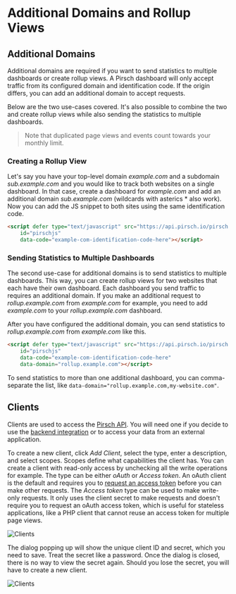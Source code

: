 # Additional Domains and Rollup Views

## Additional Domains

Additional domains are required if you want to send statistics to multiple dashboards or create rollup views. A Pirsch dashboard will only accept traffic from its configured domain and identification code. If the origin differs, you can add an additional domain to accept requests.

Below are the two use-cases covered. It's also possible to combine the two and create rollup views while also sending the statistics to multiple dashboards.

> Note that duplicated page views and events count towards your monthly limit.

### Creating a Rollup View

Let's say you have your top-level domain *example.com* and a subdomain *sub.example.com* and you would like to track both websites on a single dashboard. In that case, create a dashboard for *example.com* and add an additional domain *sub.example.com* (wildcards with asterics * also work). Now you can add the JS snippet to both sites using the same identification code.

```html
<script defer type="text/javascript" src="https://api.pirsch.io/pirsch.js" 
    id="pirschjs" 
    data-code="example-com-identification-code-here"></script>
```

### Sending Statistics to Multiple Dashboards

The second use-case for additional domains is to send statistics to multiple dashboards. This way, you can create rollup views for two websites that each have their own dashboard. Each dashboard you send traffic to requires an additional domain. If you make an additional request to *rollup.example.com* from *example.com* for example, you need to add *example.com* to your *rollup.example.com* dashboard.

After you have configured the additional domain, you can send statistics to *rollup.example.com* from *example.com* like this.

```html
<script defer type="text/javascript" src="https://api.pirsch.io/pirsch.js" 
    id="pirschjs" 
    data-code="example-com-identification-code-here"
    data-domain="rollup.example.com"></script>
```

To send statistics to more than one additional dashboard, you can comma-separate the list, like `data-domain="rollup.example.com,my-website.com"`.

## Clients

Clients are used to access the [Pirsch API](/api-sdks/api). You will need one if you decide to use the [backend integration](/get-started/backend-integration) or to access your data from an external application.

To create a new client, click *Add Client*, select the type, enter a description, and select scopes. Scopes define what capabilities the client has. You can create a client with read-only access by unchecking all the write operations for example. The type can be either *oAuth* or *Access token*. An oAuth client is the default and requires you to [request an access token](/api-sdks/api#getting-an-access-token) before you can make other requests. The *Access token* type can be used to make write-only requests. It only uses the client secret to make requests and doesn't require you to request an oAuth access token, which is useful for stateless applications, like a PHP client that cannot reuse an access token for multiple page views.

![Clients](/dashboard/create-client.png)

The dialog popping up will show the unique client ID and secret, which you need to save. Treat the secret like a password. Once the dialog is closed, there is no way to view the secret again. Should you lose the secret, you will have to create a new client.

![Clients](/dashboard/settings-client.png)
